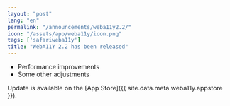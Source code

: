 ```yaml
---
layout: "post"
lang: "en"
permalink: "/announcements/weba11y2.2/"
icon: "/assets/app/weba11y/icon.png"
tags: ['safariweba11y']
title: "WebA11Y 2.2 has been released"
---
```


- Performance improvements
- Some other adjustments

Update is available on the [App Store]({{ site.data.meta.weba11y.appstore }}).

